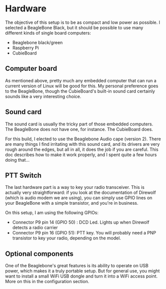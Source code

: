# Hardware

The objective of this setup is to be as compact and low power as possible. I selected a BeagleBone Black, but it should be possible to use many different kinds of single board computers:

- Beaglebone black/green
- Raspberry Pi
- CubieBoard

## Computer board

As mentioned above, pretty much any embedded computer that can run a current version of Linux will be good for this. My personal preference goes to the BeagleBone, though the CubieBoard's built-in sound card certainly sounds like a very interesting choice.

## Sound card

The sound card is usually the tricky part of those embedded computers. The BeagleBone does not have one, for instance. The CubieBoard does.

For this build, I elected to use the Beaglebone Audio cape (version 2). There are many things I find irritating with this sound card, and its drivers are very rough around the edges, but all in all, it does the job if you are careful. This doc describes how to make it work properly, and I spent quite a few hours doing that...

## PTT Switch

The last hardware part is a way to key your radio transceiver. This is actually very straightforward: if you look at the documentation of Direwolf (which is audio modem we are using), you can simply use GPIO lines on your BeagleBone with a simple transistor, and you're in business.

On this setup, I am using the following GPIOs:
- Connector P9 pin 14 (GPIO 50) : DCD Led. Lights up when Direwolf detects a radio carrier
- Connector P9 pin 16 (GPIO 51): PTT key. You will probably need a PNP transistor to key your radio, depending on the model.

## Optional components

One of the Beaglebone's great features is its ability to operate on USB power, which makes it a truly portable setup. But for general use, you might want to install a small WiFi USB dongle and turn it into a WiFi access point. More on this in the configuration section.